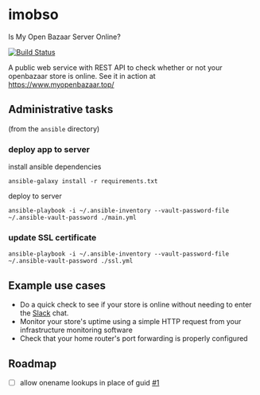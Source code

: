 # imobso
Is My Open Bazaar Server Online?

[![Build Status](https://travis-ci.org/insanity54/imobso.svg?branch=master)](https://travis-ci.org/insanity54/imobso)

A public web service with REST API to check whether or not your openbazaar store is online. See it in action at https://www.myopenbazaar.top/


## Administrative tasks

(from the `ansible` directory)

### deploy app to server

install ansible dependencies

    ansible-galaxy install -r requirements.txt

deploy to server

    ansible-playbook -i ~/.ansible-inventory --vault-password-file ~/.ansible-vault-password ./main.yml


### update SSL certificate

    ansible-playbook -i ~/.ansible-inventory --vault-password-file ~/.ansible-vault-password ./ssl.yml



## Example use cases

  * Do a quick check to see if your store is online without needing to enter the [Slack](https://openbazaar.slack.com/) chat.
  * Monitor your store's uptime using a simple HTTP request from your infrastructure monitoring software
  * Check that your home router's port forwarding is properly configured


## Roadmap

* [ ] allow onename lookups in place of guid [#1](https://github.com/insanity54/imobso/issues/1)
